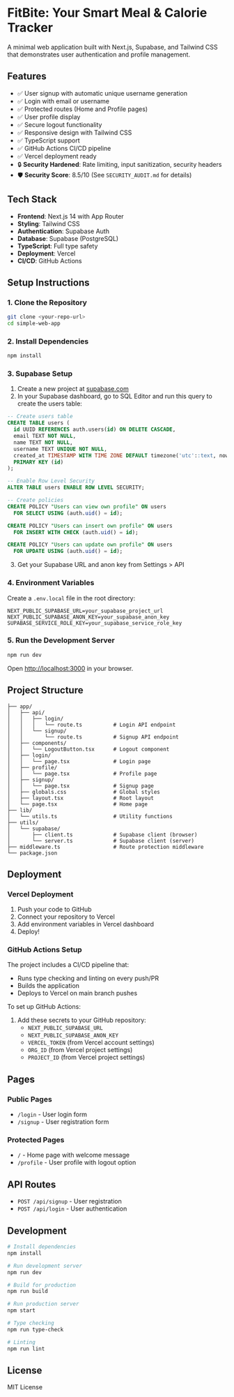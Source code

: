 # FitBite: Your Smart Meal & Calorie Tracker

A minimal web application built with Next.js, Supabase, and Tailwind CSS that demonstrates user authentication and profile management.

## Features

- ✅ User signup with automatic unique username generation
- ✅ Login with email or username
- ✅ Protected routes (Home and Profile pages)
- ✅ User profile display
- ✅ Secure logout functionality
- ✅ Responsive design with Tailwind CSS
- ✅ TypeScript support
- ✅ GitHub Actions CI/CD pipeline
- ✅ Vercel deployment ready
- 🔒 **Security Hardened**: Rate limiting, input sanitization, security headers
- 🛡️ **Security Score**: 8.5/10 (See `SECURITY_AUDIT.md` for details)

## Tech Stack

- **Frontend**: Next.js 14 with App Router
- **Styling**: Tailwind CSS
- **Authentication**: Supabase Auth
- **Database**: Supabase (PostgreSQL)
- **TypeScript**: Full type safety
- **Deployment**: Vercel
- **CI/CD**: GitHub Actions

## Setup Instructions

### 1. Clone the Repository

```bash
git clone <your-repo-url>
cd simple-web-app
```

### 2. Install Dependencies

```bash
npm install
```

### 3. Supabase Setup

1. Create a new project at [supabase.com](https://supabase.com)
2. In your Supabase dashboard, go to SQL Editor and run this query to create the users table:

```sql
-- Create users table
CREATE TABLE users (
  id UUID REFERENCES auth.users(id) ON DELETE CASCADE,
  email TEXT NOT NULL,
  name TEXT NOT NULL,
  username TEXT UNIQUE NOT NULL,
  created_at TIMESTAMP WITH TIME ZONE DEFAULT timezone('utc'::text, now()) NOT NULL,
  PRIMARY KEY (id)
);

-- Enable Row Level Security
ALTER TABLE users ENABLE ROW LEVEL SECURITY;

-- Create policies
CREATE POLICY "Users can view own profile" ON users
  FOR SELECT USING (auth.uid() = id);

CREATE POLICY "Users can insert own profile" ON users
  FOR INSERT WITH CHECK (auth.uid() = id);

CREATE POLICY "Users can update own profile" ON users
  FOR UPDATE USING (auth.uid() = id);
```

3. Get your Supabase URL and anon key from Settings > API

### 4. Environment Variables

Create a `.env.local` file in the root directory:

```env
NEXT_PUBLIC_SUPABASE_URL=your_supabase_project_url
NEXT_PUBLIC_SUPABASE_ANON_KEY=your_supabase_anon_key
SUPABASE_SERVICE_ROLE_KEY=your_supabase_service_role_key
```

### 5. Run the Development Server

```bash
npm run dev
```

Open [http://localhost:3000](http://localhost:3000) in your browser.

## Project Structure

```
├── app/
│   ├── api/
│   │   ├── login/
│   │   │   └── route.ts          # Login API endpoint
│   │   └── signup/
│   │       └── route.ts          # Signup API endpoint
│   ├── components/
│   │   └── LogoutButton.tsx      # Logout component
│   ├── login/
│   │   └── page.tsx              # Login page
│   ├── profile/
│   │   └── page.tsx              # Profile page
│   ├── signup/
│   │   └── page.tsx              # Signup page
│   ├── globals.css               # Global styles
│   ├── layout.tsx                # Root layout
│   └── page.tsx                  # Home page
├── lib/
│   └── utils.ts                  # Utility functions
├── utils/
│   └── supabase/
│       ├── client.ts             # Supabase client (browser)
│       └── server.ts             # Supabase client (server)
├── middleware.ts                 # Route protection middleware
└── package.json
```

## Deployment

### Vercel Deployment

1. Push your code to GitHub
2. Connect your repository to Vercel
3. Add environment variables in Vercel dashboard
4. Deploy!

### GitHub Actions Setup

The project includes a CI/CD pipeline that:
- Runs type checking and linting on every push/PR
- Builds the application
- Deploys to Vercel on main branch pushes

To set up GitHub Actions:

1. Add these secrets to your GitHub repository:
   - `NEXT_PUBLIC_SUPABASE_URL`
   - `NEXT_PUBLIC_SUPABASE_ANON_KEY`
   - `VERCEL_TOKEN` (from Vercel account settings)
   - `ORG_ID` (from Vercel project settings)
   - `PROJECT_ID` (from Vercel project settings)

## Pages

### Public Pages
- `/login` - User login form
- `/signup` - User registration form

### Protected Pages
- `/` - Home page with welcome message
- `/profile` - User profile with logout option

## API Routes

- `POST /api/signup` - User registration
- `POST /api/login` - User authentication

## Development

```bash
# Install dependencies
npm install

# Run development server
npm run dev

# Build for production
npm run build

# Run production server
npm start

# Type checking
npm run type-check

# Linting
npm run lint
```

## License

MIT License

